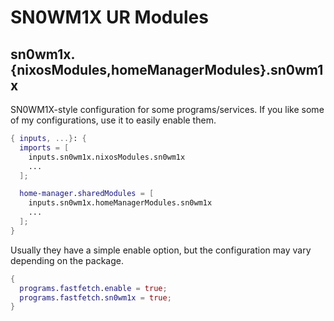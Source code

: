 # SN0WM1X UR Modules

## sn0wm1x.{nixosModules,homeManagerModules}.sn0wm1x

SN0WM1X-style configuration for some programs/services. If you like some of my configurations, use it to easily enable them.

```nix
{ inputs, ...}: {
  imports = [
    inputs.sn0wm1x.nixosModules.sn0wm1x
    ...
  ];

  home-manager.sharedModules = [
    inputs.sn0wm1x.homeManagerModules.sn0wm1x
    ...
  ];
}
```

Usually they have a simple enable option, but the configuration may vary depending on the package.

```nix
{
  programs.fastfetch.enable = true;
  programs.fastfetch.sn0wm1x = true;
}
```
